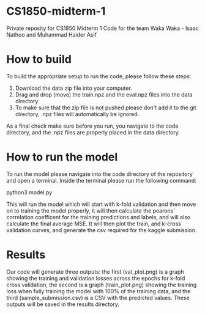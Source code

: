 # CS1850-midterm-1
Private reposity for CS1850 Midterm 1 Code for the team Waka Waka - Isaac Nathoo and Muhammad Haider Asif

# How to build

To build the appropriate setup to run the code, please follow these steps:
1) Download the data zip file into your computer.
2) Drag and drop (move) the train.npz and the eval.npz files into the data directory
3) To make sure that the zip file is not pushed please don't add it to the git directory, .npz files will automatically be ignored.

As a final check make sure before you run, you navigate to the code directory, and the .npz files are properly placed in the data directory.

# How to run the model

To run the model please navigate into the code directory of the repository and open a terminal. Inside the terminal please run the following command:

python3 model.py

This will run the model which will start with k-fold validation and then move on to training the model properly, it will then calculate the pearons' correlation coefficent for the training predictions and labels, and will also calculate the final average MSE. It will then plot the train, and k-cross validation curves, and generate the csv required for the kaggle submission.

# Results

Our code will generate three outputs: the first (val_plot.png) is a graph showing the training and validation losses across the epochs for k-fold cross validation, the second is a graph (train_plot.png) showing the training loss when fully training the model with 100% of the training data, and the third (sample_submission.csv) is a CSV with the predicted values. These outputs will be saved in the results directory.
